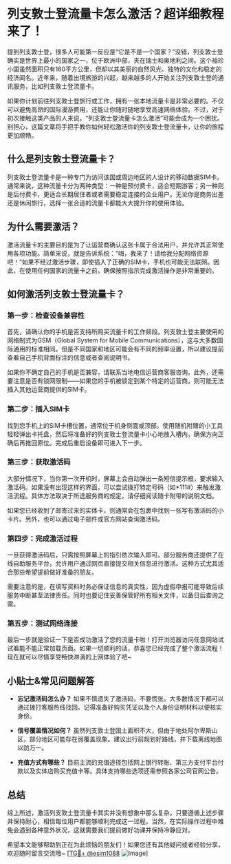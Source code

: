 # 列支敦士登流量卡怎么激活？超详细教程来了！

提到列支敦士登，很多人可能第一反应是“它是不是一个国家？”没错，列支敦士登确实是世界上最小的国家之一，位于欧洲中部，夹在瑞士和奥地利之间。这个袖珍小国虽然面积只有160平方公里，但却以其美丽的自然风光、独特的文化和稳定的经济闻名。近年来，随着出境旅游的兴起，越来越多的人开始关注列支敦士登的通讯服务，比如列支敦士登流量卡。

如果你计划前往列支敦士登旅行或工作，拥有一张本地流量卡是非常必要的。不仅可以避免高昂的国际漫游费用，还能让你随时随地享受高速网络体验。不过，对于初次接触这类产品的人来说，“列支敦士登流量卡怎么激活”可能会成为一个困扰。别担心，这篇文章将手把手教你如何轻松激活你的列支敦士登流量卡，让你的旅程更加顺畅。

## 什么是列支敦士登流量卡？

列支敦士登流量卡是一种专门为访问该国或周边地区的人设计的移动数据SIM卡。通常来说，这种流量卡分为两种类型：一种是预付费卡，适合短期游客；另一种则是后付费卡，更适合长期居住者或者需要稳定连接的企业用户。无论你是商务出差还是休闲旅行，选择一张合适的流量卡都能大大提升你的使用体验。

## 为什么需要激活？

激活流量卡的主要目的是为了让运营商确认这张卡属于合法用户，并允许其正常使用各项功能。简单来说，就是告诉系统：“嗨，我来了！请给我分配网络资源吧！”如果不经过激活步骤，即使插入了正确的SIM卡，手机也可能无法联网。因此，在使用任何国家的流量卡之前，确保按照指示完成激活操作是非常重要的。

## 如何激活列支敦士登流量卡？

### 第一步：检查设备兼容性

首先，请确认你的手机是否支持所购买流量卡的工作频段。列支敦士登主要使用的网络制式为GSM（Global System for Mobile Communications），这与大多数国际通用的标准相同。但是不同国家和地区可能会有不同的频率设置，所以建议提前查看自己手机背面标注的信息或者查阅说明书。

如果你不确定自己的手机是否兼容，请联系当地电信运营商客服咨询。此外，还需要注意是否有锁网限制——如果您的手机被锁定到某个特定的运营商，则可能无法插入其他运营商提供的SIM卡。

### 第二步：插入SIM卡

找到您手机上的SIM卡槽位置，通常位于机身侧面或顶部。使用随机附赠的小工具轻轻弹出卡托盘，然后将准备好的列支敦士登流量卡小心地放入槽内，确保方向正确后再推回原位。完成后重启设备即可进入下一步。

### 第三步：获取激活码

大部分情况下，当你第一次开机时，屏幕上会自动弹出一条短信提示框，要求输入激活码。如果没有出现这样的界面，可以尝试拨打特定号码（如*111#）来触发激活流程。具体方法取决于所选服务商的规定，请仔细阅读随卡附带的说明文档。

如果您已经收到了邮寄过来的实体卡，则通常会在包裹中找到一张写有激活码的小卡片。另外，也可以通过电子邮件或官方网站查询激活码。

### 第四步：完成激活过程

一旦获得激活码后，只需按照屏幕上的指引依次输入即可。部分服务商还提供了在线自助服务平台，允许用户通过网页直接提交相关信息进行激活。这种方式尤其适合那些希望提前做好准备的朋友。

需要注意的是，在填写资料时务必保证信息的真实性，因为虚假申报可能导致后续服务中断甚至法律责任。同时也要记住妥善保管好所有相关文件，以备日后查询之需。

### 第五步：测试网络连接

最后一步就是验证一下是否成功激活了您的流量卡啦！打开浏览器访问任意网站试试看能不能正常加载页面。如果一切顺利的话，恭喜您已经完成了整个激活流程！现在就可以尽情享受畅快淋漓的上网体验了吧~

## 小贴士&常见问题解答

- **忘记激活码怎么办？** 如果不慎遗失了激活码，不要慌张。大多数情况下都可以通过拨打客服热线找回。记得准备好购买凭证以及个人身份证明材料以便核实身份。
  
- **信号覆盖情况如何？** 虽然列支敦士登国土面积不大，但由于地处阿尔卑斯山区，部分地区可能存在弱覆盖现象。建议出行前规划好路线，并下载离线地图以防万一。

- **充值方式有哪些？** 目前主流的充值途径包括网上银行转账、第三方支付平台付款以及实体店购买充值卡等。具体支持哪些选项还需参照各家公司官网公告。

## 总结

综上所述，激活列支敦士登流量卡其实并没有想象中那么复杂。只要遵循上述步骤并保持耐心，相信每位用户都能够顺利完成这一过程。当然，在实际操作过程中难免会遇到各种意外状况，这就需要我们提前做好功课并保持冷静应对。

希望本文能够帮助到正在为此烦恼的朋友们！如果您还有其他疑问或者经验分享，欢迎随时留言交流哦~ [[TG💪+ @esim1088](https://t.me/s/esim1088) ![Image](https://i.postimg.cc/4NQfJmqS/Snipaste-2025-05-13-00-14-12.png)]
